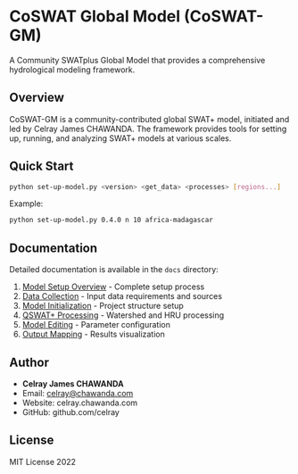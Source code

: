 # CoSWAT Global Model (CoSWAT-GM)

A Community SWATplus Global Model that provides a comprehensive hydrological modeling framework.

## Overview
CoSWAT-GM is a community-contributed global SWAT+ model, initiated and led by Celray James CHAWANDA. The framework provides tools for setting up, running, and analyzing SWAT+ models at various scales.

## Quick Start
```bash
python set-up-model.py <version> <get_data> <processes> [regions...]
```

Example:
```bash
python set-up-model.py 0.4.0 n 10 africa-madagascar
```

## Documentation
Detailed documentation is available in the `docs` directory:

1. [Model Setup Overview](docs/setup-model.md) - Complete setup process
2. [Data Collection](docs/data-collection.md) - Input data requirements and sources
3. [Model Initialization](docs/initialization.md) - Project structure setup
4. [QSWAT+ Processing](docs/qswat-processing.md) - Watershed and HRU processing
5. [Model Editing](docs/model-editing.md) - Parameter configuration
6. [Output Mapping](docs/output-mapping.md) - Results visualization

## Author
- **Celray James CHAWANDA**
- Email: celray@chawanda.com
- Website: celray.chawanda.com
- GitHub: github.com/celray

## License
MIT License 2022
